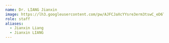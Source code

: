 ```yaml
---
name: Dr. LIANG Jianxin
image: https://lh3.googleusercontent.com/pw/AJFCJaXcYYsre3erm3tswC_eD6TgnK_Q2SZLW8ERTQHS5s0AVUXnxG93u3_PNPGOUq1fMJcRb_wOgY61dvYNqQCexCd-0F46Z7SVJY3G0DqdZK1uX8VFu0rRD_bvxf-83dFmgvlba_HxFIBQo9Hj_yl2tfKc=w1280-h1280-s-no
role: staff
aliases:
  - Jianxin Liang
  - Jianxin LIANG
---
```

